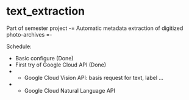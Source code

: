 # text_extraction
Part of semester project
-= Automatic metadata extraction of digitized photo-archives =-

Schedule:

- Basic configure (Done)
- First try of Google Cloud API (Done)
- - Google Cloud Vision API: basis request for text, label ...
- - Google Cloud Natural Language API 
